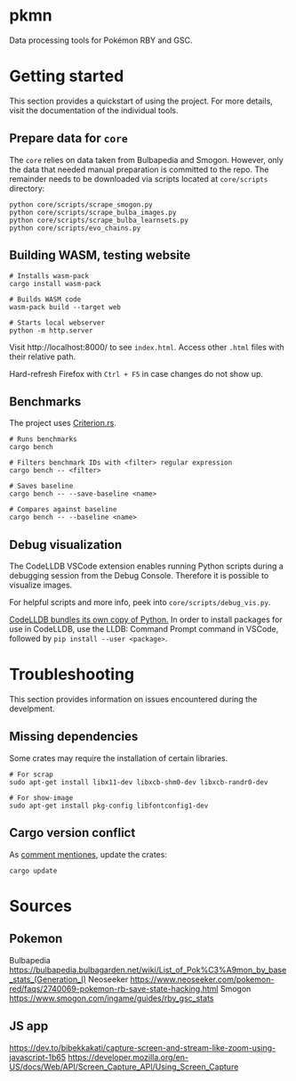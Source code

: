 # pkmn

Data processing tools for Pokémon RBY and GSC.

# Getting started

This section provides a quickstart of using the project.
For more details, visit the documentation of the individual tools.

## Prepare data for `core`

The `core` relies on data taken from Bulbapedia and Smogon.
However, only the data that needed manual preparation is committed to the repo.
The remainder needs to be downloaded via scripts located at `core/scripts` directory:

```
python core/scripts/scrape_smogon.py
python core/scripts/scrape_bulba_images.py
python core/scripts/scrape_bulba_learnsets.py
python core/scripts/evo_chains.py
```

## Building WASM, testing website

```
# Installs wasm-pack
cargo install wasm-pack

# Builds WASM code
wasm-pack build --target web

# Starts local webserver
python -m http.server
```

Visit http://localhost:8000/ to see `index.html`.
Access other `.html` files with their relative path.

Hard-refresh Firefox with `Ctrl + F5` in case changes do not show up.

## Benchmarks

The project uses [Criterion.rs](https://github.com/bheisler/criterion.rs).

```
# Runs benchmarks
cargo bench

# Filters benchmark IDs with <filter> regular expression
cargo bench -- <filter>

# Saves baseline
cargo bench -- --save-baseline <name>

# Compares against baseline
cargo bench -- --baseline <name>
```

## Debug visualization

The CodeLLDB VSCode extension enables running Python scripts
during a debugging session from the Debug Console.
Therefore it is possible to visualize images.

For helpful scripts and more info, peek into `core/scripts/debug_vis.py`.

[CodeLLDB bundles its own copy of Python.](https://github.com/vadimcn/codelldb/blob/master/MANUAL.md#installing-packages)
In order to install packages for use in CodeLLDB, use the 
LLDB: Command Prompt command in VSCode, followed by `pip install --user <package>`.


# Troubleshooting

This section provides information on issues encountered during the develpment.

## Missing dependencies

Some crates may require the installation of certain libraries.

```
# For scrap
sudo apt-get install libx11-dev libxcb-shm0-dev libxcb-randr0-dev

# For show-image
sudo apt-get install pkg-config libfontconfig1-dev
```

## Cargo version conflict

As [comment mentiones](https://github.com/serde-rs/json/issues/409#issuecomment-362696245), update the crates:
```
cargo update
```

# Sources

## Pokemon
Bulbapedia https://bulbapedia.bulbagarden.net/wiki/List_of_Pok%C3%A9mon_by_base_stats_(Generation_I)
Neoseeker https://www.neoseeker.com/pokemon-red/faqs/2740069-pokemon-rb-save-state-hacking.html
Smogon https://www.smogon.com/ingame/guides/rby_gsc_stats

## JS app 
https://dev.to/bibekkakati/capture-screen-and-stream-like-zoom-using-javascript-1b65
https://developer.mozilla.org/en-US/docs/Web/API/Screen_Capture_API/Using_Screen_Capture

